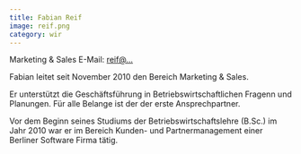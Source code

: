 ```yaml
---
title: Fabian Reif
image: reif.png
category: wir
---
```

Marketing & Sales
E-Mail: [reif@...](mailto:reif@asdf-systems.de)

Fabian leitet seit November 2010 den Bereich Marketing & Sales.

Er unterstützt die Geschäftsführung in Betriebswirtschaftlichen Fragenn und Planungen. Für alle Belange ist der der erste Ansprechpartner.

Vor dem Beginn seines Studiums der Betriebswirtschaftslehre (B.Sc.) im Jahr 2010 war er im Bereich Kunden- und Partnermanagement einer Berliner Software Firma tätig.
